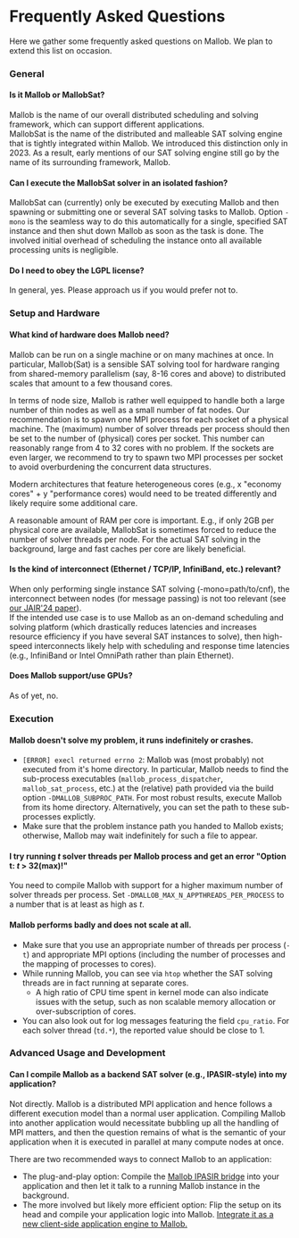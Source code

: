 
# Frequently Asked Questions

Here we gather some frequently asked questions on Mallob. We plan to extend this list on occasion. 

### General

#### Is it Mallob or MallobSat?

Mallob is the name of our overall distributed scheduling and solving framework, which can support different applications.  
MallobSat is the name of the distributed and malleable SAT solving engine that is tightly integrated within Mallob. We introduced this distinction only in 2023. As a result, early mentions of our SAT solving engine still go by the name of its surrounding framework, Mallob.

#### Can I execute the MallobSat solver in an isolated fashion? 

MallobSat can (currently) only be executed by executing Mallob and then spawning or submitting one or several SAT solving tasks to Mallob.
Option `-mono` is the seamless way to do this automatically for a single, specified SAT instance and then shut down Mallob as soon as the task is done.
The involved initial overhead of scheduling the instance onto all available processing units is negligible.

#### Do I need to obey the LGPL license?

In general, yes. Please approach us if you would prefer not to.

### Setup and Hardware

#### What kind of hardware does Mallob need?

Mallob can be run on a single machine or on many machines at once.
In particular, Mallob(Sat) is a sensible SAT solving tool for hardware ranging from shared-memory parallelism (say, 8-16 cores and above) to distributed scales that amount to a few thousand cores.

In terms of node size, Mallob is rather well equipped to handle both a large number of thin nodes as well as a small number of fat nodes.
Our recommendation is to spawn one MPI process for each socket of a physical machine. The (maximum) number of solver threads per process should then be set to the number of (physical) cores per socket. This number can reasonably range from 4 to 32 cores with no problem. If the sockets are even larger, we recommend to try to spawn two MPI processes per socket to avoid overburdening the concurrent data structures.

Modern architectures that feature heterogeneous cores (e.g., x "economy cores" + y "performance cores) would need to be treated differently and likely require some additional care.

A reasonable amount of RAM per core is important. E.g., if only 2GB per physical core are available, MallobSat is sometimes forced to reduce the number of solver threads per node. For the actual SAT solving in the background, large and fast caches per core are likely beneficial.

#### Is the kind of interconnect (Ethernet / TCP/IP, InfiniBand, etc.) relevant?

When only performing single instance SAT solving (-mono=path/to/cnf), the interconnect between nodes (for message passing) is not too relevant (see [our JAIR'24 paper](https://jair.org/index.php/jair/article/view/15827)).  
If the intended use case is to use Mallob as an on-demand scheduling and solving platform (which drastically reduces latencies and increases resource efficiency if you have several SAT instances to solve), then high-speed interconnects likely help with scheduling and response time latencies (e.g., InfiniBand or Intel OmniPath rather than plain Ethernet).

#### Does Mallob support/use GPUs?

As of yet, no.

### Execution

#### Mallob doesn't solve my problem, it runs indefinitely or crashes.

* `[ERROR] execl returned errno 2`: Mallob was (most probably) not executed from it's home directory. In particular, Mallob needs to find the sub-process executables (`mallob_process_dispatcher`, `mallob_sat_process`, etc.) at the (relative) path provided via the build option `-DMALLOB_SUBPROC_PATH`. For most robust results, execute Mallob from its home directory. Alternatively, you can set the path to these sub-processes explictly.
* Make sure that the problem instance path you handed to Mallob exists; otherwise, Mallob may wait indefinitely for such a file to appear.

#### I try running $t$ solver threads per Mallob process and get an error "Option t: $t$ > 32(max)!"

You need to compile Mallob with support for a higher maximum number of solver threads per process. Set `-DMALLOB_MAX_N_APPTHREADS_PER_PROCESS` to a number that is at least as high as $t$.

#### Mallob performs badly and does not scale at all.

* Make sure that you use an appropriate number of threads per process (`-t`) and appropriate MPI options (including the number of processes and the mapping of processes to cores).
* While running Mallob, you can see via `htop` whether the SAT solving threads are in fact running at separate cores.
    * A high ratio of CPU time spent in kernel mode can also indicate issues with the setup, such as non scalable memory allocation or over-subscription of cores.
* You can also look out for log messages featuring the field `cpu_ratio`. For each solver thread (`td.*`), the reported value should be close to 1.

### Advanced Usage and Development

#### Can I compile Mallob as a backend SAT solver (e.g., IPASIR-style) into my application?

Not directly. Mallob is a distributed MPI application and hence follows a different execution model than a normal user application.
Compiling Mallob into another application would necessitate bubbling up all the handling of MPI matters, and then the question remains of what is the semantic of your application when it is executed in parallel at many compute nodes at once.

There are two recommended ways to connect Mallob to an application:
* The plug-and-play option: Compile the [Mallob IPASIR bridge](https://github.com/domschrei/mallob-ipasir-bridge) into your application and then let it talk to a running Mallob instance in the background.
* The more involved but likely more efficient option: Flip the setup on its head and compile your application logic into Mallob. [Integrate it as a new client-side application engine to Mallob.](/docs/application_engines.md)
